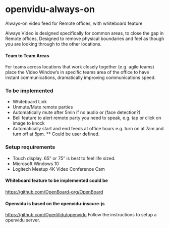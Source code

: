 # openvidu-always-on
Always-on video feed for Remote offices, with whiteboard feature


Always Video is designed specifically for common areas, to close the gap in Remote offices, Designed to remove physical boundaries and feel as though you are looking through to the other locations.

#### Team to Team Areas
For teams across locations that work closely together (e.g. agile teams) place the Video Window’s in specific teams area of the office to have instant communications, dramatically improving communications speed.


### To be implemented
* Whiteboard Link
* Unmute/Mute remote parties
* Automatically mute after 5min if no audio or (face detection?)
* Bell feature to alert remote party you need to speak, e.g. tap or click on image to knock
* Automatically start and end feeds at office hours e.g. turn on at 7am and turn off at 5pm. 
** Could be user defined.

### Setup requirements
* Touch display. 65” or 75” is best to feel life sized. 
* Microsoft Windows 10
* Logitech Meetup 4K Video Conference Cam

#### Whiteboard feature to be implemented could be
https://github.com/OpenBoard-org/OpenBoard

#### Openvidu is based on the openvidu-inscure-js
https://github.com/OpenVidu/openvidu
Follow the instructions to setup a openvidu server.

